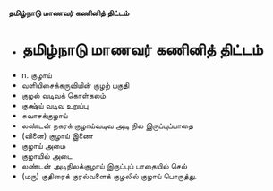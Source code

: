 **தமிழ்நாடு மாணவர் கணினித் திட்டம்**
- # தமிழ்நாடு மாணவர் கணினித் திட்டம்
- n. குழாய்
- வளியிசைக்கருவியின் குழற் பகுதி
- குழல் வடிவக் கொள்கலம்
- குக்ஷ்ய் வடிவ உறுப்பு
- சுவாசக்குழாய்
- லண்டன் நகரக் குழாய்வடிவ அடி நில இருப்புப்பாதை
- (வினை) குழாய் இணை
- குழாய் அமை
- குழாயில் அடை
- லண்டன் அடிநிலக்குழாய் இருப்புப் பாதையில் செல்
- (மரு) குதிரைக் குரல்வளைக் குழலில் குழாய் பொருத்து.

